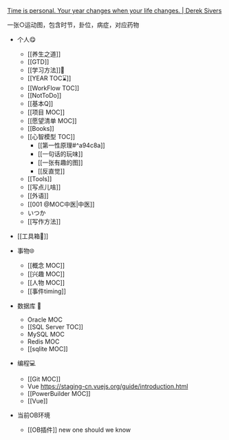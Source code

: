 
[Time is personal. Your year changes when your life changes. | Derek Sivers](https://sive.rs/mny)





一张○运动图，包含时节，卦位，病症，对应药物

- 个人😋
	- [[养生之道]]
	- [[GTD]]
	- [[学习方法]]🔬
	- [[YEAR TOC⌛]]
	- [[WorkFlow TOC]]
	- [[NotToDo]]
	- [[基本Q]]
	- [[项目 MOC]]
	- [[愿望清单 MOC]]
	- [[Books]]
	- [[心智模型 TOC]]
		-  [[第一性原理#^a94c8a]]
		- [[一句话的玩味]]
		- [[一张有趣的图]]
		- [[反直觉]]
	- [[Tools]]
	- [[写点儿啥]]
	- [[外语]]
	- [[001 @MOC中医|中医]]
	- いつか
	- [[写作方法]]

- [[工具箱🧰]]

- 事物🌐
	- [[概念 MOC]]
	- [[兴趣 MOC]]
	- [[人物 MOC]]
	- [[事件timing]]

- 数据库 🍻
	- Oracle MOC
	- [[SQL Server TOC]]
	- MySQL MOC
	- Redis MOC
	- [[sqlite MOC]]

- 编程💻
	- [[Git MOC]] 
	- Vue https://staging-cn.vuejs.org/guide/introduction.html
	- [[PowerBuilder MOC]]
	- [[Vue]]

- 当前OB环境
	- [[OB插件]]
new one should we know
